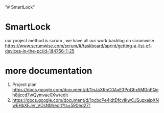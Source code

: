 "# SmartLock" 
# SmartLock
our project method  is scrum ,
we have all our work backlog on scrumwise .
https://www.scrumwise.com/scrum/#/taskboard/sprint/getting-a-list-of-devices-in-the-pc/id-184756-1-25
 # more documentation
 1. Project plan https://docs.google.com/document/d/1InJaXRnC0AxE3PqGhx5MDnPQgh8jjccd7wQymvae0Xw/edit
 2. https://docs.google.com/document/d/1pcbcPe4ldtDfcvIkwCJSupxeipXNwEHbXFJvr_VOsNM/edit?ts=590ed271
 
